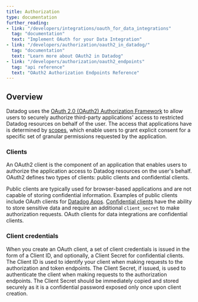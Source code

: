 ```yaml
---
title: Authorization
type: documentation
further_reading:
- link: "/developers/integrations/oauth_for_data_integrations"
  tag: "documentation"
  text: "Implement OAuth for your Data Integration"
- link: "/developers/authorization/oauth2_in_datadog/"
  tag: "documentation"
  text: "Learn more about OAuth2 in Datadog"
- link: "/developers/authorization/oauth2_endpoints"
  tag: "api reference"
  text: "OAuth2 Authorization Endpoints Reference"
---
```


## Overview

Datadog uses the [OAuth 2.0 (OAuth2) Authorization Framework][1] to allow users to securely authorize third-party applications' access to restricted Datadog resources on behalf of the user. The access that applications have is determined by [scopes][2], which enable users to grant explicit consent for a specific set of granular permissions requested by the application. 

### Clients
An OAuth2 client is the component of an application that enables users to authorize the application access to Datadog resources on the user's behalf. OAuth2 defines two types of clients: public clients and confidential clients. 

Public clients are typically used for browser-based applications and are not capable of storing confidential information. Examples of public clients include OAuth clients for [Datadog Apps][3]. [Confidential clients][4] have the ability to store sensitive data and require an additional `client_secret` to make authorization requests. OAuth clients for data integrations are confidential clients. 

### Client credentials
When you create an OAuth client, a set of client credentials is issued in the form of a Client ID, and optionally, a Client Secret for confidential clients. The Client ID is used to identify your client when making requests to the authorization and token endpoints. The Client Secret, if issued, is used to authenticate the client when making requests to the authorization endpoints. The Client Secret should be immediately copied and stored securely as it is a confidential password exposed only once upon client creation. 

[1]: https://datatracker.ietf.org/doc/html/rfc6749
[2]: https://docs.datadoghq.com/api/latest/scopes/
[3]: https://docs.datadoghq.com/developers/datadog_apps/#oauth-api-access
[4]: https://datatracker.ietf.org/doc/html/rfc6749#section-3.2.1
